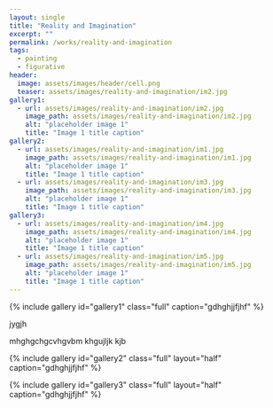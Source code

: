 ```yaml
---
layout: single
title: "Reality and Imagination"
excerpt: ""
permalink: /works/reality-and-imagination
tags:
  - painting
  - figurative
header:
  image: assets/images/header/cell.png
  teaser: assets/images/reality-and-imagination/im2.jpg 
gallery1:
  - url: assets/images/reality-and-imagination/im2.jpg
    image_path: assets/images/reality-and-imagination/im2.jpg
    alt: "placeholder image 1"
    title: "Image 1 title caption"
gallery2:
  - url: assets/images/reality-and-imagination/im1.jpg
    image_path: assets/images/reality-and-imagination/im1.jpg
    alt: "placeholder image 1"
    title: "Image 1 title caption"
  - url: assets/images/reality-and-imagination/im3.jpg
    image_path: assets/images/reality-and-imagination/im3.jpg
    alt: "placeholder image 1"
    title: "Image 1 title caption"
gallery3:
  - url: assets/images/reality-and-imagination/im4.jpg
    image_path: assets/images/reality-and-imagination/im4.jpg
    alt: "placeholder image 1"
    title: "Image 1 title caption"
  - url: assets/images/reality-and-imagination/im5.jpg
    image_path: assets/images/reality-and-imagination/im5.jpg
    alt: "placeholder image 1"
    title: "Image 1 title caption"
---
```


{% include gallery id="gallery1" class="full" caption="gdhghjjfjhf" %}


jygjh

mhghgchgcvhgvbm
khgujljk
kjb

{% include gallery id="gallery2" class="full" layout="half" caption="gdhghjjfjhf" %}

{% include gallery id="gallery3" class="full" layout="half" caption="gdhghjjfjhf" %}